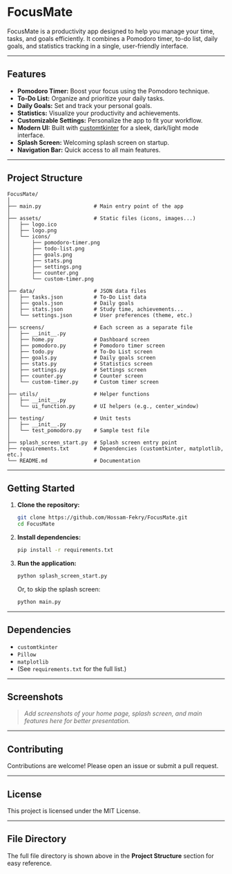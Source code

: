 # FocusMate

FocusMate is a productivity app designed to help you manage your time, tasks, and goals efficiently. It combines a Pomodoro timer, to-do list, daily goals, and statistics tracking in a single, user-friendly interface.

---

## Features

- **Pomodoro Timer:** Boost your focus using the Pomodoro technique.
- **To-Do List:** Organize and prioritize your daily tasks.
- **Daily Goals:** Set and track your personal goals.
- **Statistics:** Visualize your productivity and achievements.
- **Customizable Settings:** Personalize the app to fit your workflow.
- **Modern UI:** Built with [customtkinter](https://github.com/TomSchimansky/CustomTkinter) for a sleek, dark/light mode interface.
- **Splash Screen:** Welcoming splash screen on startup.
- **Navigation Bar:** Quick access to all main features.

---

## Project Structure

```
FocusMate/
│
├── main.py                 # Main entry point of the app
│
├── assets/                 # Static files (icons, images...)
│   ├── logo.ico
│   ├── logo.png
│   └── icons/
│       ├── pomodoro-timer.png
│       ├── todo-list.png
│       ├── goals.png
│       ├── stats.png
│       ├── settings.png
│       ├── counter.png
│       └── custom-timer.png
│
├── data/                   # JSON data files
│   ├── tasks.json          # To-Do List data
│   ├── goals.json          # Daily goals
│   ├── stats.json          # Study time, achievements...
│   └── settings.json       # User preferences (theme, etc.)
│
├── screens/                # Each screen as a separate file
│   ├── __init__.py
│   ├── home.py             # Dashboard screen
│   ├── pomodoro.py         # Pomodoro timer screen
│   ├── todo.py             # To-Do List screen
│   ├── goals.py            # Daily goals screen
│   ├── stats.py            # Statistics screen
│   ├── settings.py         # Settings screen
│   ├── counter.py          # Counter screen
│   └── custom-timer.py     # Custom timer screen
│
├── utils/                  # Helper functions
│   ├── __init__.py
│   └── ui_function.py      # UI helpers (e.g., center_window)
│
├── testing/                # Unit tests
│   ├── __init__.py
│   └── test_pomodoro.py    # Sample test file
│
├── splash_screen_start.py  # Splash screen entry point
├── requirements.txt        # Dependencies (customtkinter, matplotlib, etc.)
└── README.md               # Documentation
```

---

## Getting Started

1. **Clone the repository:**
   ```sh
   git clone https://github.com/Hossam-Fekry/FocusMate.git
   cd FocusMate
   ```

2. **Install dependencies:**
   ```sh
   pip install -r requirements.txt
   ```

3. **Run the application:**
   ```sh
   python splash_screen_start.py
   ```
   Or, to skip the splash screen:
   ```sh
   python main.py
   ```

---

## Dependencies

- `customtkinter`
- `Pillow`
- `matplotlib`
- (See `requirements.txt` for the full list.)

---

## Screenshots

> _Add screenshots of your home page, splash screen, and main features here for better presentation._

---

## Contributing

Contributions are welcome! Please open an issue or submit a pull request.

---

## License

This project is licensed under the MIT License.

---

## File Directory

The full file directory is shown above in the **Project Structure** section for easy reference.
